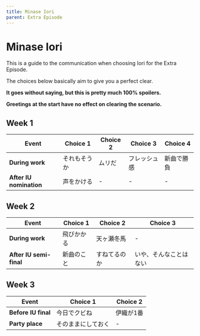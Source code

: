 ```yaml
---
title: Minase Iori
parent: Extra Episode
---
```


# Minase Iori

This is a guide to the communication when choosing Iori for the Extra Episode.

The choices below basically aim to give you a perfect clear.

**It goes without saying, but this is pretty much 100% spoilers.**

**Greetings at the start have no effect on clearing the scenario.**

## Week 1

| Event                   | Choice 1    | Choice 2 | Choice 3    | Choice 4  |
|-------------------------|-------------|----------|-------------|-----------|
| **During work**         | それもそうか | ムリだ    | フレッシュ感 | 新曲で勝負 |
| **After IU nomination** | 声をかける   | -        | -           | -         |

## Week 2

| Event                   | Choice 1  | Choice 2    | Choice 3             |
|-------------------------|-----------|-------------|----------------------|
| **During work**         | 飛びかかる | 天ヶ瀬冬馬   | -                    |
| **After IU semi-final** | 新曲のこと | すねてるのか | いや、そんなことはない |

## Week 3

| Event                | Choice 1         | Choice 2 |
|----------------------|------------------|----------|
| **Before IU final**  | 今日でクビね      | 伊織が1番 |
| **Party place**      | そのままにしておく | -        |
